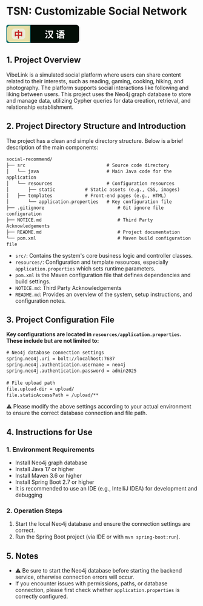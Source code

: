 # TSN: Customizable Social Network

[![zh-hans](https://raw.githubusercontent.com/bulgogi-framework/.github/main/res/img/badge_zh-hans.svg)](README.zh-hans.md)
## 1. Project Overview

VibeLink is a simulated social platform where users can share content related to their interests, such as reading, gaming, cooking, hiking, and photography. The platform supports social interactions like following and liking between users. This project uses the Neo4j graph database to store and manage data, utilizing Cypher queries for data creation, retrieval, and relationship establishment.

## 2. Project Directory Structure and Introduction

The project has a clean and simple directory structure. Below is a brief description of the main components:

```plaintext
social-recommend/
├── src                      		 # Source code directory
│   └── java                  		 # Main Java code for the application
│   └── resources                	 # Configuration resources
│    	├── static			 # Static assets (e.g., CSS, images)
│	├── templates			 # Front-end pages (e.g., HTML)
│    	└── application.properties 	 # Key configuration file
├── .gitignore                           # Git ignore file configuration
├── NOTICE.md                            # Third Party Acknowledgements
├── README.md                            # Project documentation
└── pom.xml                              # Maven build configuration file
```

* `src/`: Contains the system's core business logic and controller classes.
* `resources/`: Configuration and template resources, especially `application.properties` which sets runtime parameters.
* `pom.xml` is the Maven configuration file that defines dependencies and build settings.
* `NOTICE.md`: Third Party Acknowledgements
* `README.md`: Provides an overview of the system, setup instructions, and configuration notes.

## 3. Project Configuration File

**Key configurations are located in `resources/application.properties`. These include but are not limited to:**

```properties
# Neo4j database connection settings
spring.neo4j.uri = bolt://localhost:7687
spring.neo4j.authentication.username = neo4j
spring.neo4j.authentication.password = admin2025

# File upload path
file.upload-dir = upload/
file.staticAccessPath = /upload/**
```

⚠️ Please modify the above settings according to your actual environment to ensure the correct database connection and file path.

## 4. Instructions for Use

### 1. Environment Requirements

* Install Neo4j graph database
* Install Java 17 or higher
* Install Maven 3.6 or higher
* Install Spring Boot 2.7 or higher
* It is recommended to use an IDE (e.g., IntelliJ IDEA) for development and debugging

### 2. Operation Steps

1. Start the local Neo4j database and ensure the connection settings are correct.
2. Run the Spring Boot project (via IDE or with `mvn spring-boot:run`).

## 5. Notes

* ⚠️ Be sure to start the Neo4j database before starting the backend service, otherwise connection errors will occur.
* If you encounter issues with permissions, paths, or database connection, please first check whether `application.properties` is correctly configured.

